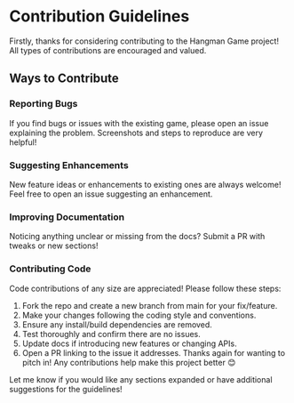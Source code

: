 # Contribution Guidelines
Firstly, thanks for considering contributing to the Hangman Game project! All types of contributions are encouraged and valued.

## Ways to Contribute
### Reporting Bugs
If you find bugs or issues with the existing game, please open an issue explaining the problem. Screenshots and steps to reproduce are very helpful!

### Suggesting Enhancements
New feature ideas or enhancements to existing ones are always welcome! Feel free to open an issue suggesting an enhancement.

### Improving Documentation
Noticing anything unclear or missing from the docs? Submit a PR with tweaks or new sections!

### Contributing Code
Code contributions of any size are appreciated! Please follow these steps:

1. Fork the repo and create a new branch from main for your fix/feature.
2. Make your changes following the coding style and conventions.
3. Ensure any install/build dependencies are removed.
4. Test thoroughly and confirm there are no issues.
5. Update docs if introducing new features or changing APIs.
6. Open a PR linking to the issue it addresses.
Thanks again for wanting to pitch in! Any contributions help make this project better 😊

Let me know if you would like any sections expanded or have additional suggestions for the guidelines!